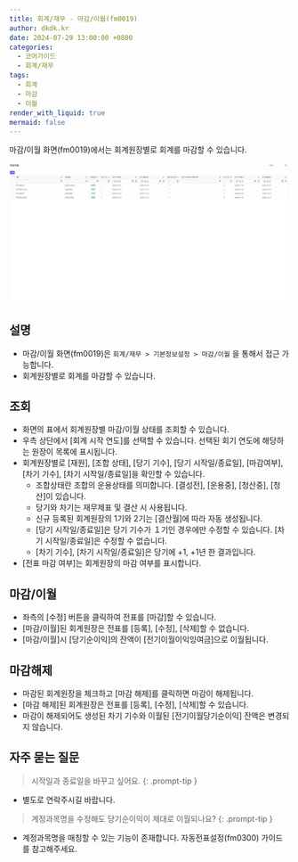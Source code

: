 ```yaml
---
title: 회계/재무 - 마감/이월(fm0019)
author: dkdk.kr
date: 2024-07-29 13:00:00 +0800
categories:
  - 코어가이드
  - 회계/재무
tags:
  - 회계
  - 마감
  - 이월
render_with_liquid: true
mermaid: false
---
```

마감/이월 화면(fm0019)에서는 회계원장별로 회계를 마감할 수 있습니다. 

![](assets/img/Pasted%20image%2020250417165236.png)
## 설명

- 마감/이월 화면(fm0019)은 `회계/재무 > 기본정보설정 > 마감/이월` 을 통해서 접근 가능합니다.
- 회계원장별로 회계를 마감할 수 있습니다. 

## 조회
- 화면의 표에서 회계원장별 마감/이월 상태를 조회할 수 있습니다. 
- 우측 상단에서 [회계 시작 연도]를 선택할 수 있습니다. 선택된 회기 연도에 해당하는 원장이 목록에 표시됩니다.  
- 회계원장별로 [재원], [조합 상태], [당기 기수], [당기 시작일/종료일], [마감여부], [차기 기수], [차기 시작일/종료일]을 확인할 수 있습니다. 
	- 조합상태란 조합의 운용상태를 의미합니다. [결성전], [운용중], [청산중], [청산]이 있습니다.
	- 당기와 차기는 재무제표 및 결산 시 사용됩니다. 
	- 신규 등록된 회계원장의 1기와 2기는 [결산월]에 따라 자동 생성됩니다. 
	- [당기 시작일/종료일]은 당기 기수가 １기인 경우에만 수정할 수 있습니다.  [차기 시작일/종료일]은 수정할 수 없습니다. 
	- [차기 기수], [차기 시작일/종료일]은 당기에 +1, +1년 한 결과입니다. 
- [전표 마감 여부]는 회계원장의 마감 여부를 표시합니다. 
## 마감/이월
- 좌측의 [수정] 버튼을 클릭하여 전표를 [마감]할 수 있습니다. 
- [마감/이월]된 회계원장은 전표를 [등록], [수정], [삭제]할 수 없습니다. 
- [마감/이월]시 [당기순이익]의 잔액이 [전기이월이익잉여금]으로 이월됩니다.

## 마감해제
- 마감된 회계원장을 체크하고 [마감 해제]를 클릭하면 마감이 해제됩니다. 
- [마감 해제]된 회계원장은 전표를 [등록], [수정], [삭제]할 수 있습니다. 
- 마감이 해제되어도 생성된 차기 기수와 이월된 [전기이월당기순이익] 잔액은 변경되지 않습니다. 



## 자주 묻는 질문

> 시작일과 종료일을 바꾸고 싶어요.
{: .prompt-tip }

- 별도로 연락주시길 바랍니다.  

> 계정과목명을 수정해도 당기순이익이 제대로 이월되나요?
{: .prompt-tip }

- 계정과목명을 매칭할 수 있는 기능이 존재합니다. 자동전표설정(fm0300) 가이드를 참고해주세요. 